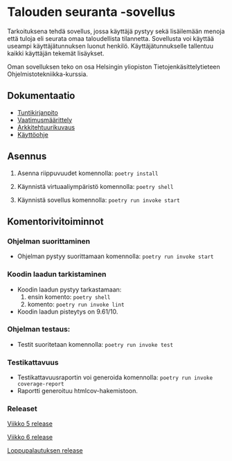 # Talouden seuranta -sovellus

Tarkoituksena tehdä sovellus, jossa käyttäjä pystyy sekä lisäilemään menoja että tuloja eli seurata omaa taloudellista tilannetta. Sovellusta voi käyttää useampi käyttäjätunnuksen luonut henkilö. Käyttäjätunnukselle tallentuu kaikki käyttäjän tekemät lisäykset.

Oman sovelluksen teko on osa Helsingin yliopiston Tietojenkäsittelytieteen Ohjelmistotekniikka-kurssia.

## Dokumentaatio
- [Tuntikirjanpito](https://github.com/tikuisma/ot-harjoitustyo/blob/master/dokumentaatio/tuntikirjanpito.md)
- [Vaatimusmäärittely](https://github.com/tikuisma/ot-harjoitustyo/blob/master/dokumentaatio/vaatimusmaarittely.md)
- [Arkkitehtuurikuvaus](https://github.com/tikuisma/ot-harjoitustyo/blob/master/dokumentaatio/arkkitehtuuri.md)
- [Käyttöohje](https://github.com/tikuisma/ot-harjoitustyo/blob/master/dokumentaatio/kayttoohje.md)

## Asennus

1. Asenna riippuvuudet komennolla: ```poetry install```

2. Käynnistä virtuaaliympäristö komennolla: ```poetry shell```

3. Käynnistä sovellus komennolla: ```poetry run invoke start```


## Komentorivitoiminnot
### Ohjelman suorittaminen

- Ohjelman pystyy suorittamaan komennolla: ```poetry run invoke start```

### Koodin laadun tarkistaminen

- Koodin laadun pystyy tarkastamaan:
	1. ensin komento: ```poetry shell```
	2. komento: ```poetry run invoke lint```
- Koodin laadun pisteytys on 9.61/10. 

### Ohjelman testaus:

- Testit suoritetaan komennolla: ```poetry run invoke test```

### Testikattavuus

- Testikattavuusraportin voi generoida komennolla: ```poetry run invoke coverage-report```
- Raportti generoituu htmlcov-hakemistoon.

### Releaset

[Viikko 5 release](https://github.com/tikuisma/ot-harjoitustyo/releases/tag/viikko5)

[Viikko 6 release](https://github.com/tikuisma/ot-harjoitustyo/releases/tag/viikko6)

[Loppupalautuksen release]()
